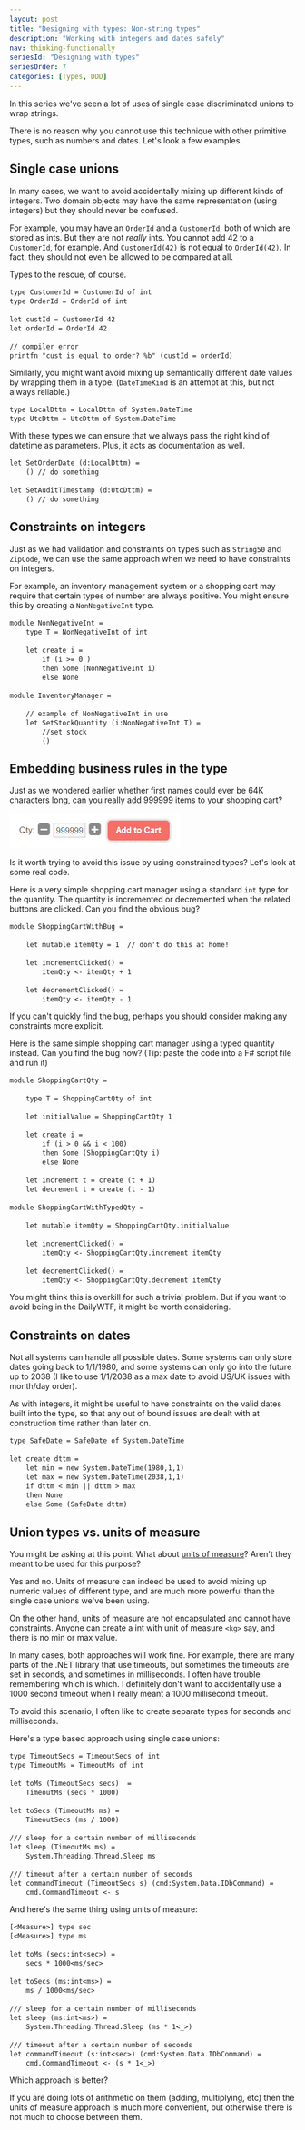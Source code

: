 ```yaml
---
layout: post
title: "Designing with types: Non-string types"
description: "Working with integers and dates safely"
nav: thinking-functionally
seriesId: "Designing with types"
seriesOrder: 7
categories: [Types, DDD]
---
```


In this series we've seen a lot of uses of single case discriminated unions to wrap strings.

There is no reason why you cannot use this technique with other primitive types, such as numbers and dates.  Let's look a few examples.

## Single case unions

In many cases, we want to avoid accidentally mixing up different kinds of integers. Two domain objects may have the same representation (using integers) but they should never be confused.

For example, you may have an `OrderId` and a `CustomerId`, both of which are stored as ints. But they are not *really* ints. You cannot add 42 to a `CustomerId`, for example. 
And `CustomerId(42)` is not equal to `OrderId(42)`. In fact, they should not even be allowed to be compared at all.

Types to the rescue, of course.

```
type CustomerId = CustomerId of int
type OrderId = OrderId of int

let custId = CustomerId 42
let orderId = OrderId 42

// compiler error
printfn "cust is equal to order? %b" (custId = orderId) 
```

Similarly, you might want avoid mixing up semantically different date values by wrapping them in a type. (`DateTimeKind` is an attempt at this, but not always reliable.)

```
type LocalDttm = LocalDttm of System.DateTime
type UtcDttm = UtcDttm of System.DateTime
```

With these types we can ensure that we always pass the right kind of datetime as parameters. Plus, it acts as documentation as well.

```
let SetOrderDate (d:LocalDttm) = 
    () // do something

let SetAuditTimestamp (d:UtcDttm) = 
    () // do something
```

## Constraints on integers

Just as we had validation and constraints on types such as `String50` and `ZipCode`, we can use the same approach when we need to have constraints on integers.

For example, an inventory management system or a shopping cart may require that certain types of number are always positive.  You might ensure this by creating a `NonNegativeInt` type.

```
module NonNegativeInt = 
    type T = NonNegativeInt of int

    let create i = 
        if (i >= 0 )
        then Some (NonNegativeInt i)
        else None

module InventoryManager = 

    // example of NonNegativeInt in use
    let SetStockQuantity (i:NonNegativeInt.T) = 
        //set stock
        ()
```

## Embedding business rules in the type

Just as we wondered earlier whether first names could ever be 64K characters long, can you really add 999999 items to your shopping cart?  

![State transition diagram: Package Delivery](../assets/img/AddToCart.png)

Is it worth trying to avoid this issue by using constrained types? Let's look at some real code.  

Here is a very simple shopping cart manager using a standard `int` type for the quantity. The quantity is incremented or decremented when the related buttons are clicked. Can you find the obvious bug?

```
module ShoppingCartWithBug = 

    let mutable itemQty = 1  // don't do this at home!

    let incrementClicked() = 
        itemQty <- itemQty + 1

    let decrementClicked() = 
        itemQty <- itemQty - 1
```

If you can't quickly find the bug, perhaps you should consider making any constraints more explicit. 

Here is the same simple shopping cart manager using a typed quantity instead. Can you find the bug now?  (Tip: paste the code into a F# script file and run it) 

```
module ShoppingCartQty = 

    type T = ShoppingCartQty of int

    let initialValue = ShoppingCartQty 1

    let create i = 
        if (i > 0 && i < 100)
        then Some (ShoppingCartQty i)
        else None

    let increment t = create (t + 1)
    let decrement t = create (t - 1)

module ShoppingCartWithTypedQty = 

    let mutable itemQty = ShoppingCartQty.initialValue

    let incrementClicked() = 
        itemQty <- ShoppingCartQty.increment itemQty

    let decrementClicked() = 
        itemQty <- ShoppingCartQty.decrement itemQty
```

You might think this is overkill for such a trivial problem. But if you want to avoid being in the DailyWTF, it might be worth considering.

## Constraints on dates

Not all systems can handle all possible dates. Some systems can only store dates going back to 1/1/1980, and some systems can only go into the future up to 2038 (I like to use 1/1/2038 as a max date to avoid US/UK issues with month/day order).

As with integers, it might be useful to have constraints on the valid dates built into the type, so that any out of bound issues are dealt with at construction time rather than later on.

```
type SafeDate = SafeDate of System.DateTime

let create dttm = 
    let min = new System.DateTime(1980,1,1)
    let max = new System.DateTime(2038,1,1)
    if dttm < min || dttm > max
    then None
    else Some (SafeDate dttm)
```


## Union types vs. units of measure

You might be asking at this point: What about [units of measure](../posts/units-of-measure.md)? Aren't they meant to be used for this purpose?

Yes and no.  Units of measure can indeed be used to avoid mixing up numeric values of different type, and are much more powerful than the single case unions we've been using.

On the other hand, units of measure are not encapsulated and cannot have constraints. Anyone can create a int with unit of measure `<kg>` say, and there is no min or max value.

In many cases, both approaches will work fine.  For example, there are many parts of the .NET library that use timeouts, but sometimes the timeouts are set in seconds, and sometimes in milliseconds.
I often have trouble remembering which is which. I definitely don't want to accidentally use a 1000 second timeout when I really meant a 1000 millisecond timeout.

To avoid this scenario, I often like to create separate types for seconds and milliseconds.

Here's a type based approach using single case unions:

```
type TimeoutSecs = TimeoutSecs of int
type TimeoutMs = TimeoutMs of int

let toMs (TimeoutSecs secs)  = 
    TimeoutMs (secs * 1000)

let toSecs (TimeoutMs ms) = 
    TimeoutSecs (ms / 1000)

/// sleep for a certain number of milliseconds
let sleep (TimeoutMs ms) = 
    System.Threading.Thread.Sleep ms

/// timeout after a certain number of seconds    
let commandTimeout (TimeoutSecs s) (cmd:System.Data.IDbCommand) = 
    cmd.CommandTimeout <- s
```

And here's the same thing using units of measure:

```
[<Measure>] type sec 
[<Measure>] type ms

let toMs (secs:int<sec>) = 
    secs * 1000<ms/sec>

let toSecs (ms:int<ms>) = 
    ms / 1000<ms/sec>

/// sleep for a certain number of milliseconds
let sleep (ms:int<ms>) = 
    System.Threading.Thread.Sleep (ms * 1<_>)

/// timeout after a certain number of seconds    
let commandTimeout (s:int<sec>) (cmd:System.Data.IDbCommand) = 
    cmd.CommandTimeout <- (s * 1<_>)
```

Which approach is better?

If you are doing lots of arithmetic on them (adding, multiplying, etc) then the units of measure approach is much more convenient, but otherwise there is not much to choose between them.  


